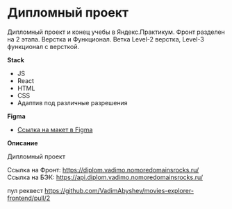 # Дипломный проект
Дипломный проект и конец учебы в Яндекс.Практикум. Фронт разделен на 2 этапа. Верстка и Функционал. Ветка Level-2 верстка, Level-3 функционал с версткой. 


**Stack** 
* JS
* React
* HTML
* CSS
* Адаптив под различные разрешения

**Figma**

* [Ссылка на макет в Figma](https://www.figma.com/file/6FMWkB94wE7KTkcCgUXtnC/%D0%94%D0%B8%D0%BF%D0%BB%D0%BE%D0%BC%D0%BD%D1%8B%D0%B9-%D0%BF%D1%80%D0%BE%D0%B5%D0%BA%D1%82?type=design&node-id=1-1534&mode=design&t=bIHBzODgkwRRfclU-0)

**Описание**

Дипломный проект

Ссылка на Фронт: https://diplom.vadimo.nomoredomainsrocks.ru/<br>
Ссылка на БЭК: https://api.diplom.vadimo.nomoredomainsrocks.ru/


пул реквест https://github.com/VadimAbyshev/movies-explorer-frontend/pull/2
